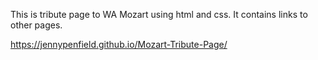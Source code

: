 This is tribute page to WA Mozart using html and css. It contains links to 
other pages.

https://jennypenfield.github.io/Mozart-Tribute-Page/
